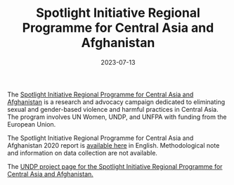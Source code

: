 ﻿---
title: "Spotlight Initiative Regional Programme for Central Asia and Afghanistan"
linkTitle: "Spotlight Initiative Regional Programme for Central Asia and Afghanistan"
contributor: ["Aizada Arystanbek"]
created: 2022-07-27
countries: ["Kazakhstan", "Uzbekistan"]
category: ["INGO"]
tags: ["development", "gender-based violence"]
date_start: [2017]
date_end: []
data_type: ["overview", "qualitative", "quantitative", "report"] 
language: ["English", "Spanish", "French"]
date: 2023-07-13
description: 
  Research and advocacy campaign dedicated to eliminating sexual and gender-based violence and harmful practices in Central Asia.
---
The [Spotlight Initiative Regional Programme for Central Asia and Afghanistan](https://www.spotlightinitiative.org/central-asia) is a research and advocacy campaign dedicated to eliminating sexual and gender-based violence and harmful practices in Central Asia. The program involves UN Women, UNDP, and UNFPA with funding from the European Union. 

The Spotlight Initiative Regional Programme for Central Asia and Afghanistan 2020 report is [available here](https://www.spotlightinitiative.org/publications/spotlight-initiative-central-asia-and-afghanistan-programme-report-2020) in English. Methodological note and information on data collection are not available.

The [UNDP project page for the Spotlight Initiative Regional Programme for Central Asia and Afghanistan.](https://www.undp.org/kazakhstan/projects/spotlight-initiative-regional-programme-central-asia-and-afghanistan)
